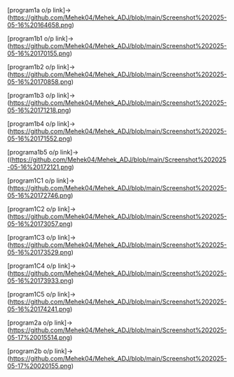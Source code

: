 [program1a o/p link]->(https://github.com/Mehek04/Mehek_ADJ/blob/main/Screenshot%202025-05-16%20164658.png)

[program1b1 o/p link]->(https://github.com/Mehek04/Mehek_ADJ/blob/main/Screenshot%202025-05-16%20170155.png)

[program1b2 o/p link]->(https://github.com/Mehek04/Mehek_ADJ/blob/main/Screenshot%202025-05-16%20170858.png)

[program1b3 o/p link]->(https://github.com/Mehek04/Mehek_ADJ/blob/main/Screenshot%202025-05-16%20171218.png)

[program1b4 o/p link]->(https://github.com/Mehek04/Mehek_ADJ/blob/main/Screenshot%202025-05-16%20171552.png)

[programa1b5 o/p link]->((https://github.com/Mehek04/Mehek_ADJ/blob/main/Screenshot%202025-05-16%20172121.png)

[program1C1 o/p link]->(https://github.com/Mehek04/Mehek_ADJ/blob/main/Screenshot%202025-05-16%20172746.png)

[program1C2 o/p link]->(https://github.com/Mehek04/Mehek_ADJ/blob/main/Screenshot%202025-05-16%20173057.png)

[program1C3 o/p link]->(https://github.com/Mehek04/Mehek_ADJ/blob/main/Screenshot%202025-05-16%20173529.png)

[program1C4 o/p link]->(https://github.com/Mehek04/Mehek_ADJ/blob/main/Screenshot%202025-05-16%20173933.png)

[program1C5 o/p link]->(https://github.com/Mehek04/Mehek_ADJ/blob/main/Screenshot%202025-05-16%20174241.png)

[program2a o/p link]->(https://github.com/Mehek04/Mehek_ADJ/blob/main/Screenshot%202025-05-17%20015514.png)

[program2b o/p link]->(https://github.com/Mehek04/Mehek_ADJ/blob/main/Screenshot%202025-05-17%20020155.png)

